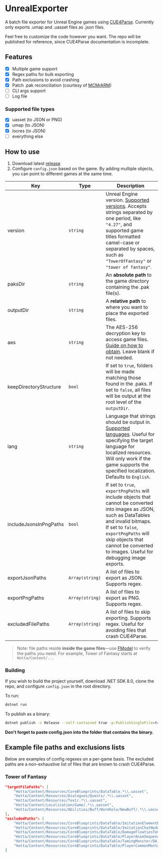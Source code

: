 # UnrealExporter
A batch file exporter for Unreal Engine games using [CUE4Parse](https://github.com/FabianFG/CUE4Parse). Currently only exports .umap and .uasset files as .json files.  

Feel free to customize the code however you want. The repo will be published for reference, since CUE4Parse documentation is incomplete.  

## Features
- [x] Multiple game support
- [x] Regex paths for bulk exporting
- [x] Path exclusions to avoid crashing
- [x] Patch .pak reconciliation (courtesy of [MCMrARM](https://github.com/MCMrARM))
- [ ] CLI args support
- [ ] Log file

### Supported file types
- [x] uasset (to JSON or PNG)
- [x] umap (to JSON)
- [x] locres (to JSON)
- [ ] everything else

## How to use
1. Download latest [release](https://github.com/whotookzakum/UnrealExporter/releases)
2. Configure `config.json` based on the game. By adding multiple objects, you can point to different games at the same time.

| Key | Type | Description |
|-----|-----------|-----------|
| version                | `string`        | Unreal Engine version. [Supported versions](https://github.com/FabianFG/CUE4Parse/blob/master/CUE4Parse/UE4/Versions/EGame.cs). Accepts strings separated by one period, like `"4.27"`, and supported game titles formatted camel-case or separated by spaces, such as `"TowerOfFantasy"` or `"tower of fantasy"`. |
| paksDir                | `string`        | An __absolute path__ to the game directory containing the .pak file(s). |
| outputDir              | `string`        | A __relative path__ to where you want to place the exported files. |
| aes                    | `string`        | The AES-256 decryption key to access game files. [Guide on how to obtain](https://github.com/Cracko298/UE4-AES-Key-Extracting-Guide). Leave blank if not needed. |
| keepDirectoryStructure | `bool`          | If set to `true`, folders will be made matching those found in the .paks. If set to `false`, all files will be output at the root level of the `outputDir`.     |
| lang                   | `string`        | Language that strings should be output in. [Supported languages](https://github.com/FabianFG/CUE4Parse/blob/master/CUE4Parse/UE4/Versions/ELanguage.cs). Useful for specifying the target language for localized resources. Will only work if the game supports the specified localization. Defaults to `English`. |
| includeJsonsInPngPaths | `bool`          | If set to `true`, `exportPngPaths` will include objects that cannot be converted into images as JSON, such as DataTables and invalid bitmaps. If set to `false`, `exportPngPaths` will skip objects that cannot be converted to images. Useful for debugging image exports. |
| exportJsonPaths        | `Array(string)` | A list of files to export as JSON. Supports regex. |
| exportPngPaths        | `Array(string)` | A list of files to export as PNG. Supports regex. |
| excludedFilePaths      | `Array(string)` | A list of files to skip exporting. Supports regex. Useful for avoiding files that crash CUE4Parse. |

> Note: file paths reside **inside the game files**—use [FModel](https://github.com/4sval/FModel) to verify the paths you need. For example, Tower of Fantasy starts at `Hotta/Content/...`

### Building
If you wish to build the project yourself, download .NET SDK 8.0, clone the repo, and configure `config.json` in the root directory.

To run:

```sh
dotnet run
``` 

To publish as a binary:

```sh
dotnet publish -c Release --self-contained true -p:PublishSingleFile=true -p:DebugType=None -p:DebugSymbols=false
```

**Don't forget to paste config.json into the folder that contains the binary.**

## Example file paths and exclusions lists
Below are examples of config regexes on a per-game basis. The excluded paths are a non-exhaustive list of files that are known to crash CUE4Parse.

### Tower of Fantasy
```json
"targetFilePaths": [
    "Hotta/Content/Resources/CoreBlueprints/DataTable.*\\.uasset",
    "Hotta/Content/Resources/Dialogues/Quests/.*\\.uasset",
    "Hotta/Content/Resources/Text/.*\\.uasset",
    "Hotta/Content/Localization/Game/.*\\.uasset",
    "Hotta/Content/Resources/Abilities/Buff/Wormhole/NewBuff/.*\\.uasset"
],
"excludedPaths": [
    "Hotta/Content/Resources/CoreBlueprints/DataTable/ImitationElementEffectConfigDataTable.uasset",
    "Hotta/Content/Resources/CoreBlueprints/DataTable/ImitationChatNodeDataTable.uasset",
    "Hotta/Content/Resources/CoreBlueprints/DataTable/DamageFloatiesTemplatePathData.uasset",
    "Hotta/Content/Resources/CoreBlueprints/DataTable/PlayerAnimSequenceDataTable.uasset",
    "Hotta/Content/Resources/CoreBlueprints/DataTable/TamingMonster/DA_TamingMonster.uasset",
    "Hotta/Content/Resources/CoreBlueprints/DataTable/PlayerCommonMontageDataTable.uasset"
]
```
